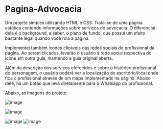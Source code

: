 # Pagina-Advocacia
Um projeto simples utilizando HTML e CSS. Trata-se de uma página estática contendo informações sobre serviços de advocacia. O diferencial dela é o background, a saber, o plano de fundo, que possui um efeito bastante legal quando você rola a página.

Implementei também ícones clícaveis das redes sociais do profissional da página. Ao serem clicados, levarão o usuário a rede social respectiva do ícone em outra guia, mantendo a guia original aberta. 

Além da descrição dos serviços oferecidos e sobre o histórico profissional do personagem, o usuário poderá ver a localização do escritório/local onde fica o profissional através de um mapa implementado na página. Abaixo dele, há um botão que leva diretamente para o Whatsapp do profissional.

Abaixo, as imagens do projeto:

![image](https://github.com/phsoaresb/Pagina-Advocacia/assets/134897384/7b751bc5-71df-4521-8339-4cf82f7fd44f)

![image](https://github.com/phsoaresb/Pagina-Advocacia/assets/134897384/1dbaa7c0-7f1d-4e1c-8b21-ac99aa9ca72e)

![image](https://github.com/phsoaresb/Pagina-Advocacia/assets/134897384/db167e0b-ba82-4bc3-b628-07e6030f5aa6)
![image](https://github.com/phsoaresb/Pagina-Advocacia/assets/134897384/be8f8bf7-2d9e-4c17-98cc-a42cdec8b7aa)



